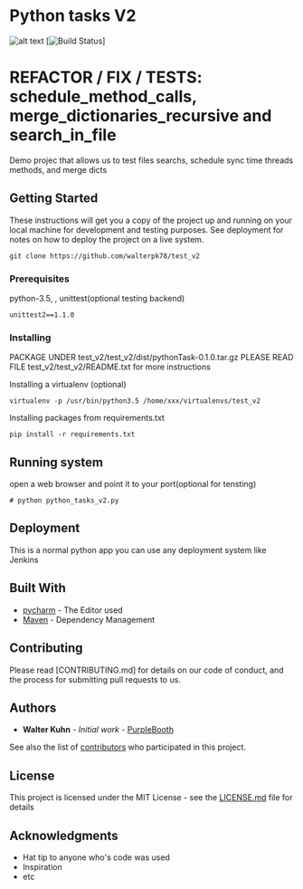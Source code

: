 # Python tasks V2
![alt text](https://img.shields.io/pypi/pyversions/sanic.svg)
[![Build Status](https://travis-ci.org/airbnb/superset.svg?branch=master)]


# REFACTOR / FIX / TESTS: schedule_method_calls, merge_dictionaries_recursive and search_in_file

Demo projec that allows us to test files searchs, schedule sync time threads methods, and merge dicts

## Getting Started

These instructions will get you a copy of the project up and running on your local machine for development and testing purposes. See deployment for notes on how to deploy the project on a live system.
```
git clone https://github.com/walterpk78/test_v2
```
### Prerequisites

python-3.5, , unittest(optional testing backend)

```
unittest2==1.1.0
```

### Installing
PACKAGE UNDER test_v2/test_v2/dist/pythonTask-0.1.0.tar.gz
PLEASE READ FILE test_v2/test_v2/README.txt for more instructions


Installing a virtualenv (optional)
```
virtualenv -p /usr/bin/python3.5 /home/xxx/virtualenvs/test_v2
```
Installing packages from requirements.txt
```
pip install -r requirements.txt 
```


## Running system
open a web browser and point it to your port(optional for tensting)
```
# python python_tasks_v2.py
```

## Deployment

This is a normal python app you can use any deployment system like Jenkins


## Built With

* [pycharm](https://www.jetbrains.com) - The Editor used
* [Maven](https://maven.apache.org/) - Dependency Management

## Contributing

Please read [CONTRIBUTING.md] for details on our code of conduct, and the process for submitting pull requests to us.

## Authors

* **Walter Kuhn** - *Initial work* - [PurpleBooth](https://github.com/walterpk78)

See also the list of [contributors](https://github.com/your/project/contributors) who participated in this project.

## License

This project is licensed under the MIT License - see the [LICENSE.md](LICENSE.md) file for details

## Acknowledgments

* Hat tip to anyone who's code was used
* Inspiration
* etc

